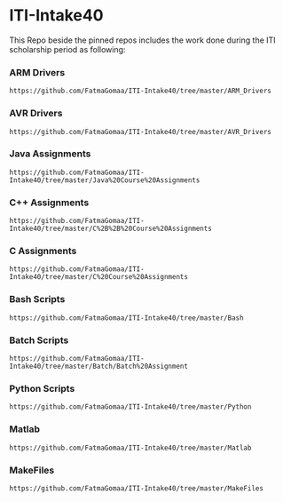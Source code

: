 # ITI-Intake40
This Repo beside the pinned repos includes the work done during the ITI scholarship period as following:
### ARM Drivers
```
https://github.com/FatmaGomaa/ITI-Intake40/tree/master/ARM_Drivers
```
### AVR Drivers
```
https://github.com/FatmaGomaa/ITI-Intake40/tree/master/AVR_Drivers
```
### Java Assignments
```
https://github.com/FatmaGomaa/ITI-Intake40/tree/master/Java%20Course%20Assignments
```
### C++ Assignments
```
https://github.com/FatmaGomaa/ITI-Intake40/tree/master/C%2B%2B%20Course%20Assignments
```
### C Assignments
```
https://github.com/FatmaGomaa/ITI-Intake40/tree/master/C%20Course%20Assignments
```
### Bash Scripts
```
https://github.com/FatmaGomaa/ITI-Intake40/tree/master/Bash
```
### Batch Scripts
```
https://github.com/FatmaGomaa/ITI-Intake40/tree/master/Batch/Batch%20Assignment
```
### Python Scripts
```
https://github.com/FatmaGomaa/ITI-Intake40/tree/master/Python
```
### Matlab
```
https://github.com/FatmaGomaa/ITI-Intake40/tree/master/Matlab
```
### MakeFiles
```
https://github.com/FatmaGomaa/ITI-Intake40/tree/master/MakeFiles
```
